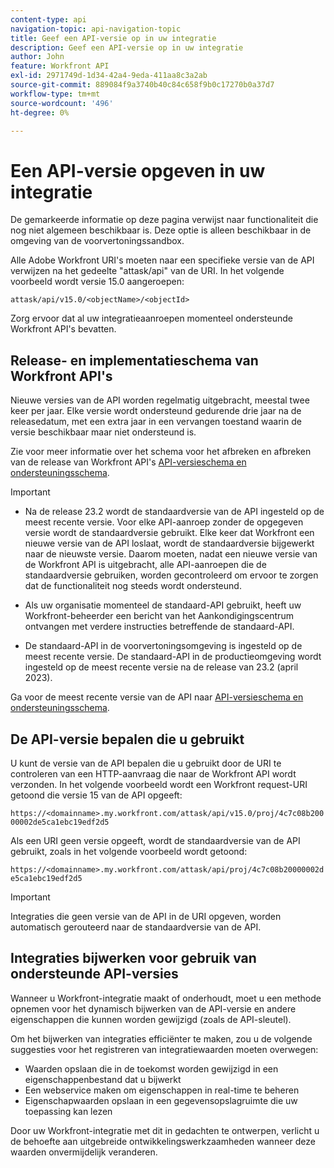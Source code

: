 ```yaml
---
content-type: api
navigation-topic: api-navigation-topic
title: Geef een API-versie op in uw integratie
description: Geef een API-versie op in uw integratie
author: John
feature: Workfront API
exl-id: 2971749d-1d34-42a4-9eda-411aa8c3a2ab
source-git-commit: 889084f9a3740b40c84c658f9b0c17270b0a37d7
workflow-type: tm+mt
source-wordcount: '496'
ht-degree: 0%

---
```


# Een API-versie opgeven in uw integratie

<span class="preview">De gemarkeerde informatie op deze pagina verwijst naar functionaliteit die nog niet algemeen beschikbaar is. Deze optie is alleen beschikbaar in de omgeving van de voorvertoningssandbox.</span>

Alle Adobe Workfront URI&#39;s moeten naar een specifieke versie van de API verwijzen na het gedeelte &quot;attask/api&quot; van de URI. In het volgende voorbeeld wordt versie 15.0 aangeroepen:

`attask/api/v15.0/<objectName>/<objectId>`

Zorg ervoor dat al uw integratieaanroepen momenteel ondersteunde Workfront API&#39;s bevatten.

## Release- en implementatieschema van Workfront API&#39;s

Nieuwe versies van de API worden regelmatig uitgebracht, meestal twee keer per jaar. Elke versie wordt ondersteund gedurende drie jaar na de releasedatum, met een extra jaar in een vervangen toestand waarin de versie beschikbaar maar niet ondersteund is.

Zie voor meer informatie over het schema voor het afbreken en afbreken van de release van Workfront API&#39;s [API-versieschema en ondersteuningsschema](../../wf-api/api/api-version-support-schedule.md).

>[!IMPORTANT]
>
>* Na de release 23.2 wordt de standaardversie van de API ingesteld op de meest recente versie. Voor elke API-aanroep zonder de opgegeven versie wordt de standaardversie gebruikt. Elke keer dat Workfront een nieuwe versie van de API loslaat, wordt de standaardversie bijgewerkt naar de nieuwste versie. Daarom moeten, nadat een nieuwe versie van de Workfront API is uitgebracht, alle API-aanroepen die de standaardversie gebruiken, worden gecontroleerd om ervoor te zorgen dat de functionaliteit nog steeds wordt ondersteund.
>
>* Als uw organisatie momenteel de standaard-API gebruikt, heeft uw Workfront-beheerder een bericht van het Aankondigingscentrum ontvangen met verdere instructies betreffende de standaard-API.
>
>* <span class="preview">De standaard-API in de voorvertoningsomgeving is ingesteld op de meest recente versie. De standaard-API in de productieomgeving wordt ingesteld op de meest recente versie na de release van 23.2 (april 2023)</span>.
>
>Ga voor de meest recente versie van de API naar [API-versieschema en ondersteuningsschema](../../wf-api/api/api-version-support-schedule.md).


## De API-versie bepalen die u gebruikt

U kunt de versie van de API bepalen die u gebruikt door de URI te controleren van een HTTP-aanvraag die naar de Workfront API wordt verzonden. In het volgende voorbeeld wordt een Workfront request-URI getoond die versie 15 van de API opgeeft:

`https://<domainname>.my.workfront.com/attask/api/v15.0/proj/4c7c08b20000002de5ca1ebc19edf2d5`

Als een URI geen versie opgeeft, wordt de standaardversie van de API gebruikt, zoals in het volgende voorbeeld wordt getoond:

`https://<domainname>.my.workfront.com/attask/api/proj/4c7c08b20000002de5ca1ebc19edf2d5`

>[!IMPORTANT]
>
> Integraties die geen versie van de API in de URI opgeven, worden automatisch gerouteerd naar de standaardversie van de API.

## Integraties bijwerken voor gebruik van ondersteunde API-versies

Wanneer u Workfront-integratie maakt of onderhoudt, moet u een methode opnemen voor het dynamisch bijwerken van de API-versie en andere eigenschappen die kunnen worden gewijzigd (zoals de API-sleutel).

Om het bijwerken van integraties efficiënter te maken, zou u de volgende suggesties voor het registreren van integratiewaarden moeten overwegen:

* Waarden opslaan die in de toekomst worden gewijzigd in een eigenschappenbestand dat u bijwerkt
* Een webservice maken om eigenschappen in real-time te beheren
* Eigenschapwaarden opslaan in een gegevensopslagruimte die uw toepassing kan lezen

Door uw Workfront-integratie met dit in gedachten te ontwerpen, verlicht u de behoefte aan uitgebreide ontwikkelingswerkzaamheden wanneer deze waarden onvermijdelijk veranderen.
